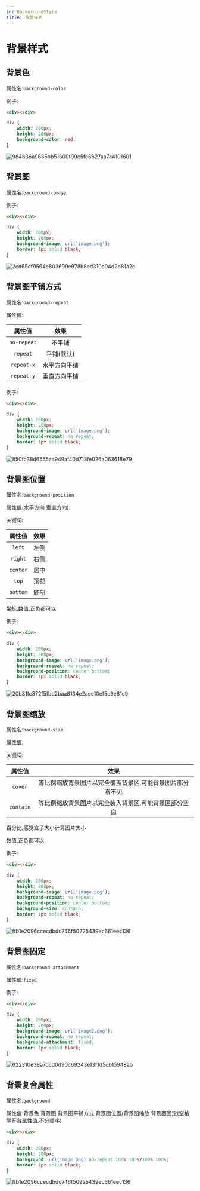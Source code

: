 ```yaml
---
id: BackgroundStyle
title: 背景样式
---
```


# 背景样式

## 背景色

属性名:`background-color`

例子:

```html showLineNumbers
<div></div>
```

```css showLineNumbers
div {
    width: 200px;
    height: 200px;
    background-color: red;
}
```

![984636a9635bb51600f99e5fe6627aa7a4101601](Assets/984636a9635bb51600f99e5fe6627aa7a4101601.png)

## 背景图

属性名:`background-image`

例子:

```html showLineNumbers
<div></div>
```

```css showLineNumbers
div {
    width: 200px;
    height: 200px;
    background-image: url('image.png');
    border: 1px solid black;
}
```

![2cd65cf9564e803699e978b8cd310c04d2d81a2b](Assets/2cd65cf9564e803699e978b8cd310c04d2d81a2b.png)

## 背景图平铺方式

属性名:`background-repeat`

属性值:

|   属性值    |     效果     |
| :---------: | :----------: |
| `no-repeat` |    不平铺    |
|  `repeat`   |  平铺(默认)  |
| `repeat-x`  | 水平方向平铺 |
| `repeat-y`  | 垂直方向平铺 |

例子:

```html showLineNumbers
<div></div>
```

```css showLineNumbers
div {
    width: 200px;
    height: 200px;
    background-image: url('image.png');
    background-repeat: no-repeat;
    border: 1px solid black;
}
```

![850fc38d6555aa949af40d713fe026a063618e79](Assets/850fc38d6555aa949af40d713fe026a063618e79.png)

## 背景图位置

属性名:`background-position`

属性值(水平方向 垂直方向):

关键词:

|  属性值  | 效果  |
| :------: | :---: |
|  `left`  | 左侧  |
| `right`  | 右侧  |
| `center` | 居中  |
|  `top`   | 顶部  |
| `bottom` | 底部  |

坐标,数值,正负都可以

例子:

```html showLineNumbers
<div></div>
```

```css showLineNumbers
div {
    width: 200px;
    height: 200px;
    background-image: url('image.png');
    background-repeat: no-repeat;
    background-position: center bottom;
    border: 1px solid black;
}
```

![20b81fc872f5fbd2baa8134e2aee10ef5c9e81c9](Assets/20b81fc872f5fbd2baa8134e2aee10ef5c9e81c9.png)

## 背景图缩放

属性名:`background-size`

属性值:

关键词:

|  属性值   |                           效果                            |
| :-------: | :-------------------------------------------------------: |
|  `cover`  | 等比例缩放背景图片以完全覆盖背景区,可能背景图片部分看不见 |
| `contain` |   等比例缩放背景图片以完全装入背景区,可能背景区部分空白   |

百分比,感觉盒子大小计算图片大小

数值,正负都可以

例子:

```html showLineNumbers
<div></div>
```

```css showLineNumbers
div {
    width: 200px;
    height: 200px;
    background-image: url('image.png');
    background-repeat: no-repeat;
    background-position: center bottom;
    background-size: contain;
    border: 1px solid black;
}
```

![ffb1e2096ccecdbdd746f50225439ec661eec136](Assets/ffb1e2096ccecdbdd746f50225439ec661eec136.png)

## 背景图固定

属性名:`background-attachment`

属性值:`fixed`

例子:

```html showLineNumbers
<div></div>
```

```css showLineNumbers
div {
    width: 200px;
    height: 200px;
    background-image: url('image2.png');
    background-repeat: no-repeat;
    background-attachment: fixed;
    border: 1px solid black;
}
```

![622310e38a7dcd0d90c69243e13f1d5db15948ab](Assets/622310e38a7dcd0d90c69243e13f1d5db15948ab.png)

## 背景复合属性

属性名:`background`

属性值:背景色 背景图 背景图平铺方式 背景图位置/背景图缩放 背景图固定(空格隔开各属性值,不分顺序)

```html showLineNumbers
<div></div>
```

```css showLineNumbers
div {
    width: 200px;
    height: 200px;
    background: url(image.png) no-repeat 100% 100%/100% 100%;
    border: 1px solid black;
}
```

![ffb1e2096ccecdbdd746f50225439ec661eec136](Assets/ffb1e2096ccecdbdd746f50225439ec661eec136.png)
